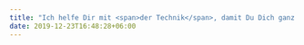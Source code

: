 ```yaml
---
title: "Ich helfe Dir mit <span>der Technik</span>, damit Du Dich ganz auf Dein <span>Kerngeschäft</span> konzentrieren kannst"
date: 2019-12-23T16:48:28+06:00
---
```

